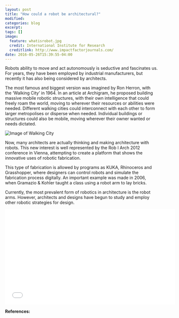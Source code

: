 ```yaml
---
layout: post
title: "How could a robot be architectural?"
modified:
categories: blog
excerpt:
tags: []
image:
  feature: whatisrobot.jpg
  credit: International Institute for Research
  creditlink: http://www.impactfactorjournals.com/
date: 2016-05-26T15:39:55-04:00
---
```


Robots ability to move and act autonomously is seductive and fascinates us. For years, they have been employed by industrial manufacturers, but recently it has also being considered by architects.

The most famous and biggest version was imagined by Ron Herron, with the ‘Walking City’ in 1964. In an article at Archigram, he proposed building massive mobile robotic structures, with their own intelligence that could freely roam the world, moving to wherever their resources or abilities were needed. Different walking cities could interconnect with each other to form larger metropolises or disperse when needed. Individual buildings or structures could also be mobile, moving wherever their owner wanted or needs dictated.

![Image of Walking City](https://marinaorru.github.io/images/archigram.jpg)

Now, many architects are actually thinking and making architecture with robots. This new interest is well represented by the Rob I Arch 2012 conference in Vienna, attempting to create a platform that shows the innovative uses of robotic fabrication.

This type of fabrication is allowed by programs as KUKA, Rhinoceros and Grasshopper, where designers can control robots and simulate the fabrication process digitally. An important example was made in 2006, when Gramazio & Kohler taught a class using a robot arm to lay bricks.

Currently, the most prevalent form of robotics in architecture is the robot arms. However, architects and designs have begun to study and employ other robotic strategies for design.


<iframe width="560" height="315" src="//www.youtube.com/embed/nA-J0510Pxs" frameborder="0"> </iframe>

**References:**


[jekyll-gh]: https://github.com/jekyll/jekyll
[jekyll]:    http://jekyllrb.com
